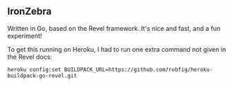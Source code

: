 IronZebra
----------

Written in Go, based on the Revel framework. It's nice and fast, and a fun experiment!

To get this running on Heroku, I had to run one extra command not given in the Revel docs:

    heroku config:set BUILDPACK_URL=https://github.com/robfig/heroku-buildpack-go-revel.git